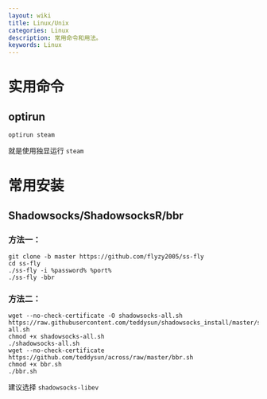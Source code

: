 ```yaml
---
layout: wiki
title: Linux/Unix
categories: Linux
description: 常用命令和用法。
keywords: Linux
---
```


# 实用命令

## optirun

`optirun steam`

就是使用独显运行 `steam`

# 常用安装

## Shadowsocks/ShadowsocksR/bbr

### 方法一：

```
git clone -b master https://github.com/flyzy2005/ss-fly
cd ss-fly
./ss-fly -i %password% %port%
./ss-fly -bbr
```

### 方法二：

```
wget --no-check-certificate -O shadowsocks-all.sh https://raw.githubusercontent.com/teddysun/shadowsocks_install/master/shadowsocks-all.sh
chmod +x shadowsocks-all.sh
./shadowsocks-all.sh
wget --no-check-certificate https://github.com/teddysun/across/raw/master/bbr.sh
chmod +x bbr.sh
./bbr.sh
```

建议选择 `shadowsocks-libev`
